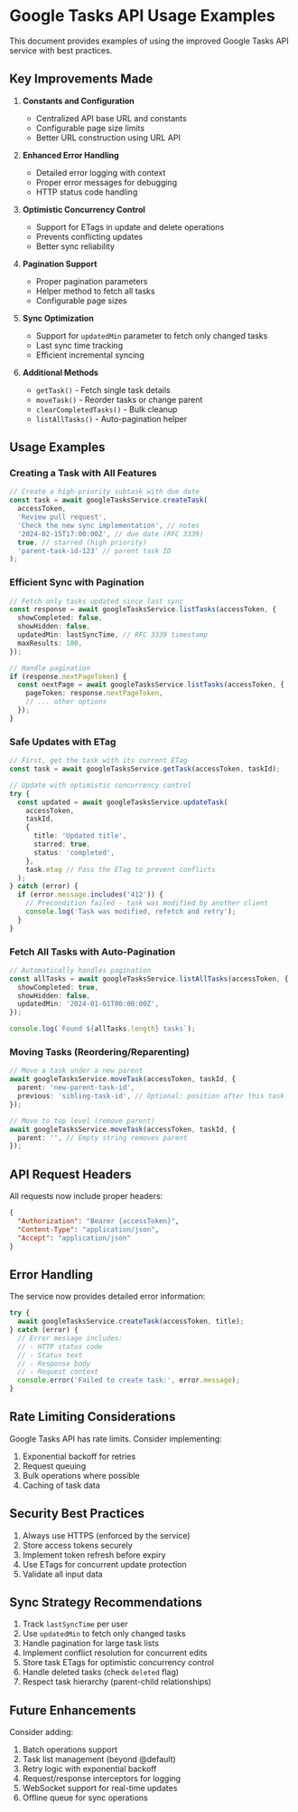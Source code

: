 # Google Tasks API Usage Examples

This document provides examples of using the improved Google Tasks API service with best practices.

## Key Improvements Made

1. **Constants and Configuration**
   - Centralized API base URL and constants
   - Configurable page size limits
   - Better URL construction using URL API

2. **Enhanced Error Handling**
   - Detailed error logging with context
   - Proper error messages for debugging
   - HTTP status code handling

3. **Optimistic Concurrency Control**
   - Support for ETags in update and delete operations
   - Prevents conflicting updates
   - Better sync reliability

4. **Pagination Support**
   - Proper pagination parameters
   - Helper method to fetch all tasks
   - Configurable page sizes

5. **Sync Optimization**
   - Support for `updatedMin` parameter to fetch only changed tasks
   - Last sync time tracking
   - Efficient incremental syncing

6. **Additional Methods**
   - `getTask()` - Fetch single task details
   - `moveTask()` - Reorder tasks or change parent
   - `clearCompletedTasks()` - Bulk cleanup
   - `listAllTasks()` - Auto-pagination helper

## Usage Examples

### Creating a Task with All Features

```typescript
// Create a high-priority subtask with due date
const task = await googleTasksService.createTask(
  accessToken,
  'Review pull request',
  'Check the new sync implementation', // notes
  '2024-02-15T17:00:00Z', // due date (RFC 3339)
  true, // starred (high priority)
  'parent-task-id-123' // parent task ID
);
```

### Efficient Sync with Pagination

```typescript
// Fetch only tasks updated since last sync
const response = await googleTasksService.listTasks(accessToken, {
  showCompleted: false,
  showHidden: false,
  updatedMin: lastSyncTime, // RFC 3339 timestamp
  maxResults: 100,
});

// Handle pagination
if (response.nextPageToken) {
  const nextPage = await googleTasksService.listTasks(accessToken, {
    pageToken: response.nextPageToken,
    // ... other options
  });
}
```

### Safe Updates with ETag

```typescript
// First, get the task with its current ETag
const task = await googleTasksService.getTask(accessToken, taskId);

// Update with optimistic concurrency control
try {
  const updated = await googleTasksService.updateTask(
    accessToken,
    taskId,
    {
      title: 'Updated title',
      starred: true,
      status: 'completed',
    },
    task.etag // Pass the ETag to prevent conflicts
  );
} catch (error) {
  if (error.message.includes('412')) {
    // Precondition failed - task was modified by another client
    console.log('Task was modified, refetch and retry');
  }
}
```

### Fetch All Tasks with Auto-Pagination

```typescript
// Automatically handles pagination
const allTasks = await googleTasksService.listAllTasks(accessToken, {
  showCompleted: true,
  showHidden: false,
  updatedMin: '2024-01-01T00:00:00Z',
});

console.log(`Found ${allTasks.length} tasks`);
```

### Moving Tasks (Reordering/Reparenting)

```typescript
// Move a task under a new parent
await googleTasksService.moveTask(accessToken, taskId, {
  parent: 'new-parent-task-id',
  previous: 'sibling-task-id', // Optional: position after this task
});

// Move to top level (remove parent)
await googleTasksService.moveTask(accessToken, taskId, {
  parent: '', // Empty string removes parent
});
```

## API Request Headers

All requests now include proper headers:

```json
{
  "Authorization": "Bearer {accessToken}",
  "Content-Type": "application/json",
  "Accept": "application/json"
}
```

## Error Handling

The service now provides detailed error information:

```typescript
try {
  await googleTasksService.createTask(accessToken, title);
} catch (error) {
  // Error message includes:
  // - HTTP status code
  // - Status text
  // - Response body
  // - Request context
  console.error('Failed to create task:', error.message);
}
```

## Rate Limiting Considerations

Google Tasks API has rate limits. Consider implementing:

1. Exponential backoff for retries
2. Request queuing
3. Bulk operations where possible
4. Caching of task data

## Security Best Practices

1. Always use HTTPS (enforced by the service)
2. Store access tokens securely
3. Implement token refresh before expiry
4. Use ETags for concurrent update protection
5. Validate all input data

## Sync Strategy Recommendations

1. Track `lastSyncTime` per user
2. Use `updatedMin` to fetch only changed tasks
3. Handle pagination for large task lists
4. Implement conflict resolution for concurrent edits
5. Store task ETags for optimistic concurrency control
6. Handle deleted tasks (check `deleted` flag)
7. Respect task hierarchy (parent-child relationships)

## Future Enhancements

Consider adding:

1. Batch operations support
2. Task list management (beyond @default)
3. Retry logic with exponential backoff
4. Request/response interceptors for logging
5. WebSocket support for real-time updates
6. Offline queue for sync operations
